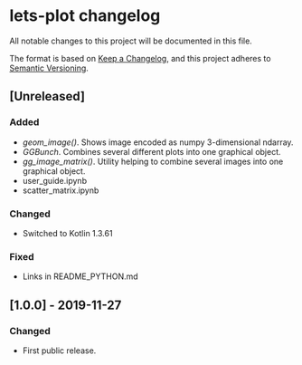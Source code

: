 # lets-plot changelog

All notable changes to this project will be documented in this file.

The format is based on [Keep a Changelog](https://keepachangelog.com/en/1.0.0/),
and this project adheres to [Semantic Versioning](https://semver.org/spec/v2.0.0.html).

## [Unreleased]
### Added
- *geom_image()*. Shows image encoded as numpy 3-dimensional ndarray. 
- *GGBunch*. Combines several different plots into one graphical object.
- *gg_image_matrix()*. Utility helping to combine several images into one graphical object.
- user_guide.ipynb
- scatter_matrix.ipynb  

### Changed
- Switched to Kotlin 1.3.61

### Fixed
- Links in README_PYTHON.md

## [1.0.0] - 2019-11-27
### Changed
 - First public release.